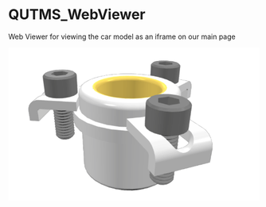 # QUTMS_WebViewer

Web Viewer for viewing the car model as an iframe on our main page

![web-viewer](/wiki/img/web-viewer.gif)
